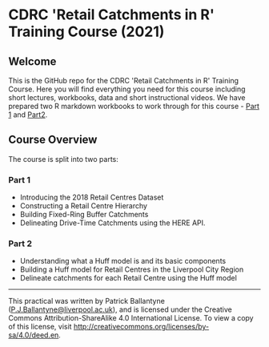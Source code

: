 # CDRC 'Retail Catchments in R' Training Course (2021)

## Welcome

This is the GitHub repo for the CDRC 'Retail Catchments in R' Training Course. Here you will find everything you need for this course including short lectures, workbooks, data and short instructional videos. We have prepared two R markdown workbooks to work through for this course - [Part 1](Workbook-Part1.Rmd) and [Part2](Workbook-Part2.Rmd).


## Course Overview

The course is split into two parts:

### **Part 1**

* Introducing the 2018 Retail Centres Dataset
* Constructing a Retail Centre Hierarchy
* Building Fixed-Ring Buffer Catchments
* Delineating Drive-Time Catchments using the HERE API.

### **Part 2**

* Understanding what a Huff model is and its basic components
* Building a Huff model for Retail Centres in the Liverpool City Region 
* Delineate catchments for each Retail Centre using the Huff model

---

This practical was written by Patrick Ballantyne (P.J.Ballantyne@liverpool.ac.uk), and is  licensed under the Creative Commons Attribution-ShareAlike 4.0 International License. To view a copy of this license, visit http://creativecommons.org/licenses/by-sa/4.0/deed.en.
